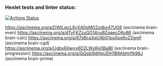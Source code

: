 ### Hexlet tests and linter status:
[![Actions Status](https://github.com/WalKusm/frontend-project-44/workflows/hexlet-check/badge.svg)](https://github.com/WalKusm/frontend-project-44/actions)

https://asciinema.org/a/DWILwcL8yXA0pMG2zdbx47UG8 (asciinema brain-even)
https://asciinema.org/a/dTyFKZzuQO14nuBZqaecO6u86 (asciinema brain-calc)
https://asciinema.org/a/67sBca3qU4bG1pu0sq6oZ2gmF (asciinema brain-cgd)
https://asciinema.org/a/Ugbx6jljwyv6D2LWxRy0BaiBI (asciinema brain-progression)
https://asciinema.org/a/QQsbi9dHpUDH1B9AbHrlfk96J (asciinema brain-prime)